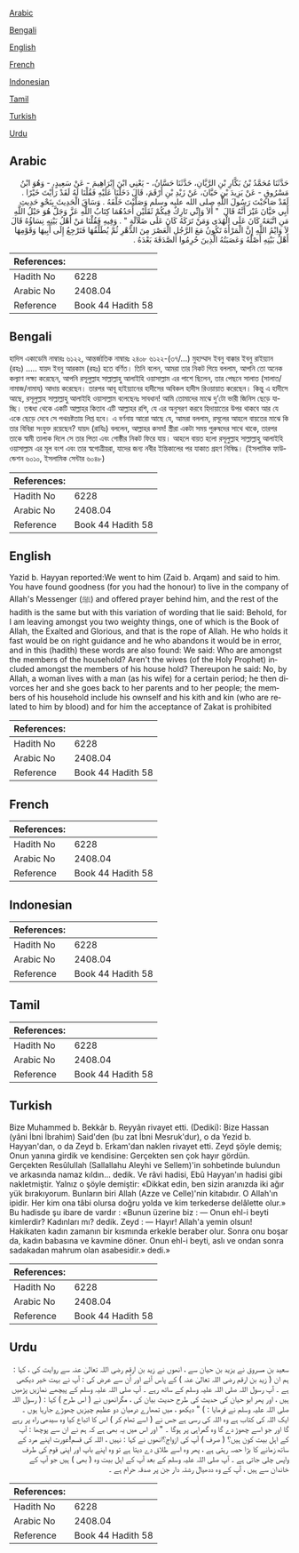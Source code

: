 [Arabic](#arabic)

[Bengali](#bengali)

[English](#english)

[French](#french)

[Indonesian](#indonesian)

[Tamil](#tamil)

[Turkish](#turkish)

[Urdu](#urdu)

## Arabic


<div dir="rtl" lang="ar" style={{fontSize:'larger',backgroundColor:'#f8f9fa',padding:20}}>
حَدَّثَنَا مُحَمَّدُ بْنُ بَكَّارِ بْنِ الرَّيَّانِ، حَدَّثَنَا حَسَّانُ، - يَعْنِي ابْنَ إِبْرَاهِيمَ - عَنْ سَعِيدٍ، - وَهُوَ ابْنُ مَسْرُوقٍ - عَنْ يَزِيدَ بْنِ حَيَّانَ، عَنْ زَيْدِ بْنِ أَرْقَمَ، قَالَ دَخَلْنَا عَلَيْهِ فَقُلْنَا لَهُ لَقَدْ رَأَيْتَ خَيْرًا ‏.‏ لَقَدْ صَاحَبْتَ رَسُولَ اللَّهِ صلى الله عليه وسلم وَصَلَّيْتَ خَلْفَهُ ‏.‏ وَسَاقَ الْحَدِيثَ بِنَحْوِ حَدِيثِ أَبِي حَيَّانَ غَيْرَ أَنَّهُ قَالَ ‏ "‏ أَلاَ وَإِنِّي تَارِكٌ فِيكُمْ ثَقَلَيْنِ أَحَدُهُمَا كِتَابُ اللَّهِ عَزَّ وَجَلَّ هُوَ حَبْلُ اللَّهِ مَنِ اتَّبَعَهُ كَانَ عَلَى الْهُدَى وَمَنْ تَرَكَهُ كَانَ عَلَى ضَلاَلَةٍ ‏"‏ ‏.‏ وَفِيهِ فَقُلْنَا مَنْ أَهْلُ بَيْتِهِ نِسَاؤُهُ قَالَ لاَ وَايْمُ اللَّهِ إِنَّ الْمَرْأَةَ تَكُونُ مَعَ الرَّجُلِ الْعَصْرَ مِنَ الدَّهْرِ ثُمَّ يُطَلِّقُهَا فَتَرْجِعُ إِلَى أَبِيهَا وَقَوْمِهَا أَهْلُ بَيْتِهِ أَصْلُهُ وَعَصَبَتُهُ الَّذِينَ حُرِمُوا الصَّدَقَةَ بَعْدَهُ ‏.‏
</div>
<div style={{backgroundColor:'#f8f9fa',padding:20, marginBottom: 10}}><table> <thead> <tr> <th>References:</th> <th></th> </tr> </thead> <tbody><tr><td>Hadith No</td><td>6228</td></tr><tr><td>Arabic No</td><td>2408.04</td></tr><tr><td>Reference</td><td>Book 44 Hadith 58</td></tr></tbody></table></div>

## Bengali


<div dir="ltr" lang="bn" style={{fontSize:'larger',backgroundColor:'#f8f9fa',padding:20}}>
হাদিস একাডেমি নাম্বারঃ ৬১২২, আন্তর্জাতিক নাম্বারঃ ২৪০৮ ৬১২২-(৩৭/...) মুহাম্মাদ ইবনু বাক্কার ইবনু রাইয়্যান (রহঃ) ..... যায়দ ইবনু আরকাম (রহঃ) হতে বর্ণিত। তিনি বলেন, আমরা তার নিকট গিয়ে বললাম, আপনি তো অনেক কল্যাণ লক্ষ্য করেছেন, আপনি রসূলুল্লাহ সাল্লাল্লাহু আলাইহি ওয়াসাল্লাম এর পাশে ছিলেন, তার পেছনে সালাত (সালাত/নামাজ/নামায) আদায় করেছেন। তারপর আবূ হাইয়্যানের হাদীসের অবিকল হাদীস রিওয়ায়াত করেছেন। কিন্তু এ হাদীসে আছে, রসূলুল্লাহ সাল্লাল্লাহু আলাইহি ওয়াসাল্লাম বলেছেনঃ সাবধান! আমি তোমাদের মাঝে দু’টো ভারী জিনিস ছেড়ে যাচ্ছি। তন্মধ্য থেকে একটি আল্লাহর কিতাব এটি আল্লাহর রশি, যে এর অনুসরণ করবে হিদায়াতের উপর থাকবে আর যে একে ছেড়ে দেবে সে পথভ্রষ্টতায় লিপ্ত হবে। এ বর্ণনায় আরো আছে যে, আমরা বললাম, রসূলের আহলে বায়তের মাঝে কি তার বিবিরা সংযুক্ত রয়েছেন? যায়দ (রাযিঃ) বললেন, আল্লাহর কসম! স্ত্রীরা একটা সময় পুরুষদের সাথে থাকে, তারপর তাকে স্বামী তালাক দিলে সে তার পিতা এবং গোষ্ঠীর নিকট ফিরে যায়। আহলে বায়ত হলো রসূলুল্লাহ সাল্লাল্লাহু আলাইহি ওয়াসাল্লাম এর মূল বংশ এবং তার স্বগোত্রীয়রা, যাদের জন্য নবীর ইন্তিকালের পর যাকাত গ্রহণ নিষিদ্ধ। (ইসলামিক ফাউন্ডেশন ৬০১০, ইসলামিক সেন্টার ৬০৪৮)
</div>
<div style={{backgroundColor:'#f8f9fa',padding:20, marginBottom: 10}}><table> <thead> <tr> <th>References:</th> <th></th> </tr> </thead> <tbody><tr><td>Hadith No</td><td>6228</td></tr><tr><td>Arabic No</td><td>2408.04</td></tr><tr><td>Reference</td><td>Book 44 Hadith 58</td></tr></tbody></table></div>

## English


<div dir="ltr" lang="en" style={{fontSize:'larger',backgroundColor:'#f8f9fa',padding:20}}>
Yazid b. Hayyan reported:We went to him (Zaid b. Arqam) and said to him. You have found goodness (for you had the honour) to live in the company of Allah's Messenger (ﷺ) and offered prayer behind him, and the rest of the hadith is the same but with this variation of wording that lie said: Behold, for I am leaving amongst you two weighty things, one of which is the Book of Allah, the Exalted and Glorious, and that is the rope of Allah. He who holds it fast would be on right guidance and he who abandons it would be in error, and in this (hadith) these words are also found: We said: Who are amongst the members of the household? Aren't the wives (of the Holy Prophet) included amongst the members of his house hold? Thereupon he said: No, by Allah, a woman lives with a man (as his wife) for a certain period; he then divorces her and she goes back to her parents and to her people; the members of his household include his ownself and his kith and kin (who are related to him by blood) and for him the acceptance of Zakat is prohibited
</div>
<div style={{backgroundColor:'#f8f9fa',padding:20, marginBottom: 10}}><table> <thead> <tr> <th>References:</th> <th></th> </tr> </thead> <tbody><tr><td>Hadith No</td><td>6228</td></tr><tr><td>Arabic No</td><td>2408.04</td></tr><tr><td>Reference</td><td>Book 44 Hadith 58</td></tr></tbody></table></div>

## French


<div dir="ltr" lang="fr" style={{fontSize:'larger',backgroundColor:'#f8f9fa',padding:20}}>

</div>
<div style={{backgroundColor:'#f8f9fa',padding:20, marginBottom: 10}}><table> <thead> <tr> <th>References:</th> <th></th> </tr> </thead> <tbody><tr><td>Hadith No</td><td>6228</td></tr><tr><td>Arabic No</td><td>2408.04</td></tr><tr><td>Reference</td><td>Book 44 Hadith 58</td></tr></tbody></table></div>

## Indonesian


<div dir="ltr" lang="id" style={{fontSize:'larger',backgroundColor:'#f8f9fa',padding:20}}>

</div>
<div style={{backgroundColor:'#f8f9fa',padding:20, marginBottom: 10}}><table> <thead> <tr> <th>References:</th> <th></th> </tr> </thead> <tbody><tr><td>Hadith No</td><td>6228</td></tr><tr><td>Arabic No</td><td>2408.04</td></tr><tr><td>Reference</td><td>Book 44 Hadith 58</td></tr></tbody></table></div>

## Tamil


<div dir="ltr" lang="ta" style={{fontSize:'larger',backgroundColor:'#f8f9fa',padding:20}}>

</div>
<div style={{backgroundColor:'#f8f9fa',padding:20, marginBottom: 10}}><table> <thead> <tr> <th>References:</th> <th></th> </tr> </thead> <tbody><tr><td>Hadith No</td><td>6228</td></tr><tr><td>Arabic No</td><td>2408.04</td></tr><tr><td>Reference</td><td>Book 44 Hadith 58</td></tr></tbody></table></div>

## Turkish


<div dir="ltr" lang="tr" style={{fontSize:'larger',backgroundColor:'#f8f9fa',padding:20}}>
Bize Muhammed b. Bekkâr b. Reyyân rivayet etti. (Dediki): Bize Hassan (yâni İbni İbrahim) Said'den (bu zat İbni Mesruk'dur), o da Yezid b. Hayyan'dan, o da Zeyd b. Erkam'dan naklen rivayet etti. Zeyd şöyle demiş; Onun yanına girdik ve kendisine: Gerçekten sen çok hayır gördün. Gerçekten Resûlullah (Sallallahu Aleyhi ve Sellem)'in sohbetinde bulundun ve arkasında namaz kıldın... dedik. Ve râvi hadisi, Ebû Hayyan'ın hadisi gibi nakletmiştir. Yalnız o şöyle demiştir: «Dikkat edin, ben sizin aranızda iki ağır yük bırakıyorum. Bunların biri Allah (Azze ve Celle)'nin kitabıdır. O Allah'ın ipidir. Her kim ona tâbi olursa doğru yolda ve kim terkederse delâlette olur.» Bu hadisde şu ibare de vardır : «Bunun üzerine biz : — Onun ehl-i beyti kimlerdir? Kadınları mı? dedik. Zeyd : — Hayır! Allah'a yemin olsun! Hakikaten kadın zamanın bir kısmında erkekle beraber olur. Sonra onu boşar da, kadın babasına ve kavmine döner. Onun ehl-i beyti, aslı ve ondan sonra sadakadan mahrum olan asabesidir.» dedi.»
</div>
<div style={{backgroundColor:'#f8f9fa',padding:20, marginBottom: 10}}><table> <thead> <tr> <th>References:</th> <th></th> </tr> </thead> <tbody><tr><td>Hadith No</td><td>6228</td></tr><tr><td>Arabic No</td><td>2408.04</td></tr><tr><td>Reference</td><td>Book 44 Hadith 58</td></tr></tbody></table></div>

## Urdu


<div dir="rtl" lang="ur" style={{fontSize:'larger',backgroundColor:'#f8f9fa',padding:20}}>
سعید بن مسروق نے یزید بن حیان سے ، انھوں نے زید بن ارقم رضی اللہ تعالیٰ عنہ سے روایت کی ، کہا : ہم ان ( زید بن ارقم رضی اللہ تعالیٰ عنہ ) کے پاس آئے اور اُن سے عرض کی : آپ نے بہت خیر دیکھی ہے ۔ آپ رسول اللہ صلی اللہ علیہ وسلم کے ساتھ رہے ۔ آپ صلی اللہ علیہ وسلم کے پیچھے نمازیں پڑھیں ہیں ، اور پھر ابو حیان کی حدیث کی طرح حدیث بیان کی ، مگرانھوں نے ( اس طرح ) کہا : ( رسول اللہ صلی اللہ علیہ وسلم نے فرمایا : ) " دیکھو ، میں تمھارے درمیان دو عظیم چیزیں چھوڑے جارہا ہوں ۔ ایک اللہ کی کتاب ہے وہ اللہ کی رسی ہے جس نے ( اسے تھام کر ) اس کا اتباع کیا وہ سیدھی راہ پر رہے گا اور جو اسے چھوڑ دے گا وہ گمراہی پر ہوگا ۔ " اور اس میں یہ بھی ہے کہ ہم نے ان سے پوچھا : آپ کے اہل بیت کون ہیں؟ ( صرف ) آپ کی ازواج؟انھوں نے کہا : نہیں ، اللہ کی قسم!عورت اپنے مرد کے ساتھ زمانے کا بڑا حصہ رہتی ہے ، پھر وہ اسے طلاق دے دیتا ہے تو وہ اپنے باپ اور اپنی قوم کی طرف واپس چلی جاتی ہے ۔ آپ صلی اللہ علیہ وسلم کے بعد آپ کے اہل بیت وہ ( بھی ) ہیں جو آپ کے خاندان سے ہیں ، آپ کے وہ ددھیال رشتہ دار جن پر صدقہ حرام ہے ۔
</div>
<div style={{backgroundColor:'#f8f9fa',padding:20, marginBottom: 10}}><table> <thead> <tr> <th>References:</th> <th></th> </tr> </thead> <tbody><tr><td>Hadith No</td><td>6228</td></tr><tr><td>Arabic No</td><td>2408.04</td></tr><tr><td>Reference</td><td>Book 44 Hadith 58</td></tr></tbody></table></div>